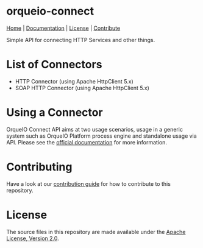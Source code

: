 orqueio-connect
===============

<p>
  <a href="https://orqueio.io/">Home</a> |
  <a href="https://docs.orqueio.io/">Documentation</a> |
  <a href="../LICENSE">License</a> |
  <a href="../CONTRIBUTING.md">Contribute</a>
</p>

Simple API for connecting HTTP Services and other things.

# List of Connectors

* HTTP Connector (using Apache HttpClient 5.x)
* SOAP HTTP Connector (using Apache HttpClient 5.x)

# Using a Connector

OrqueIO Connect API aims at two usage scenarios, usage in a generic system such as OrqueIO Platform
process engine and standalone usage via API. Please see the [official documentation](https://docs.orqueio.io) for more information.

# Contributing

Have a look at our [contribution guide](https://github.com/orqueio/orqueio/blob/master/CONTRIBUTING.md) for how to contribute to this repository.


# License

The source files in this repository are made available under the <a href="../LICENSE">Apache License, Version 2.0</a>.
